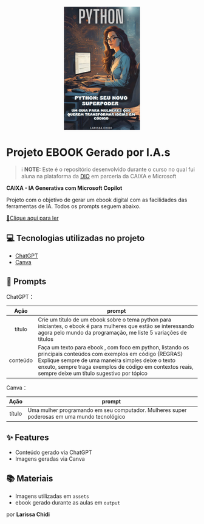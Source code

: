 

<p align="center">
 <a href="https://github.com/Larachi11/ebook-python-seu-novo-superpoder/blob/main/output/Python%20Seu%20Novo%20Superpoder%20-%20Um%20Guia%20para%20Mulheres%20que%20Querem%20Transformar%20Ideias%20em%20C%C3%B3digo.pdf" title="View PDF now">
  <img src="./assets/Python-seu-novo-superpoder.png" width="200"/>
 </a>
</p>

# Projeto EBOOK Gerado por I.A.s


 > ℹ️ **NOTE:** Este é o repositório desenvolvido durante o curso no qual fui aluna na plataforma da [DIO](https://dio.me) em parceria da CAIXA e Microsoft 
    
**CAIXA - IA Generativa com Microsoft Copilot**

Projeto com o objetivo de gerar um ebook digital com as facilidades das ferramentas de IA. Todos os prompts
seguem abaixo.

<a href="https://github.com/Larachi11/ebook-python-seu-novo-superpoder/blob/main/output/Python%20Seu%20Novo%20Superpoder%20-%20Um%20Guia%20para%20Mulheres%20que%20Querem%20Transformar%20Ideias%20em%20C%C3%B3digo.pdf" title="View PDF now"> 📕Clique aqui para ler</a>

## 💻 Tecnologias utilizadas no projeto

- [ChatGPT](https://chat.openai.com/) 
- [Canva](https://www.canva.com/)

## 🧠 Prompts


ChatGPT：

|   Ação   | prompt                                                                                                                                                                                                                                                                         |
| :------: | ------------------------------------------------------------------------------------------------------------------------------------------------------------------------------------------------------------------------------------------------------------------------------ |
|  título  | Crie um título de um ebook sobre o tema python para iniciantes, o ebook é para mulheres que estão se interessando agora pelo mundo da programação, me liste 5 variações de títulos                                                                                                     |
| conteúdo | Faça um texto para ebook , com foco em python, listando os principais conteúdos com exemplos em código {REGRAS} Explique sempre de uma maneira simples deixe o texto enxuto, sempre traga exemplos de código em contextos reais, sempre deixe um título sugestivo por tópico |


Canva：

|  Ação  | prompt                                                                                 |
| :----: | -------------------------------------------------------------------------------------- |
| título | Uma mulher programando em seu computador. Mulheres super poderosas em uma mundo tecnológico|

## ✨ Features

- Conteúdo gerado via ChatGPT
- Imagens geradas via Canva

## 📚 Materiais

- Imagens utilizadas em `assets`
- ebook gerado durante as aulas em `output`


por **Larissa Chidi**
